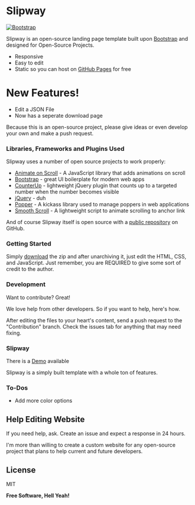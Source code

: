 # Slipway

[![Bootstrap](https://image.ibb.co/cj8yw5/powered_by_bootstrap.png)](https://getbootstrap.com/)

Slipway is an open-source landing page template built upon [Bootstrap] and designed for Open-Source Projects.

  - Responsive
  - Easy to edit
  - Static so you can host on [GitHub Pages] for free

# New Features!

  - Edit a JSON File
  - Now has a seperate download page


Because this is an open-source project, please give ideas or even develop your own and make a push request.

### Libraries, Frameworks and Plugins  Used

Slipway uses a number of open source projects to work properly:

* [Animate on Scroll] - A JavaScript library that adds animations on scroll
* [Bootstrap] - great UI boilerplate for modern web apps
* [CounterUp] - lightweight jQuery plugin that counts up to a targeted number when the number becomes visible
* [jQuery] - duh
* [Popper] - A kickass library used to manage poppers in web applications
* [Smooth Scroll] - A lightweight script to animate scrolling to anchor link

And of course Slipway itself is open source with a [public repository][SlipwayGIT]
 on GitHub.

### Getting Started

Simply [download] the zip and after unarchiving it, just edit the HTML, CSS, and JavaScript. Just remember, you are REQUIRED to give some sort of credit to the author.

### Development

Want to contribute? Great!

We love help from other developers. So if you want to help, here's how.

After editing the files to your heart's content, send a push request to the "Contribution" branch. Check the issues tab for anything that may need fixing.

### Slipway
There is a [Demo] available

Slipway is a simply built template with a whole ton of features.

### To-Dos

 - Add more color options

## Help Editing Website
If you need help, ask. Create an issue and expect a response in 24 hours.

I'm more than willing to create a custom website for any open-source project that plans to help current and future developers. 


License
----

MIT


**Free Software, Hell Yeah!**


   [slipway]: <https://rrenode.github.io/Slipway/>
   [SlipwayGIT]: <https://github.com/rrenode/Slipway>
   [Bootstrap]: <https://getbootstrap.com/>
   [GitHub Pages]: <https://pages.github.com/>
   [CounterUp]: <https://github.com/bfintal/Counter-Up>
   [jQuery]: <https://jquery.com/>
   [Animate on Scroll]: <https://michalsnik.github.io/aos/>
   [Smooth Scroll]: <https://github.com/cferdinandi/smooth-scroll>
   [Popper]: <https://popper.js.org/>
   [Demo]: <https://rrenode.github.io/Slipway>
   [Color Combination]: <https://www.canva.com/colors/combinations/sunset-at-sea/>
   [download]: <https://github.com/rrenode/Slipway/archive/gh-pages.zip>

